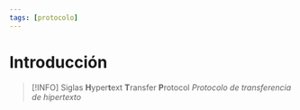 ```yaml
---
tags: [protocolo]
---
```


# Introducción
> [!INFO] Siglas
> **H**yper**t**ext **T**ransfer **P**rotocol
> *Protocolo de transferencia de hipertexto*

